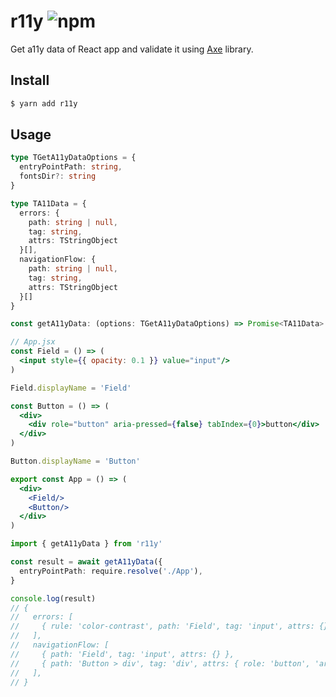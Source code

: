 # r11y ![npm](https://flat.badgen.net/npm/v/r11y)

Get a11y data of React app and validate it using [Axe](https://github.com/dequelabs/axe-core) library.

## Install

```sh
$ yarn add r11y
```

## Usage

```ts
type TGetA11yDataOptions = {
  entryPointPath: string,
  fontsDir?: string
}

type TA11Data = {
  errors: {
    path: string | null,
    tag: string,
    attrs: TStringObject
  }[],
  navigationFlow: {
    path: string | null,
    tag: string,
    attrs: TStringObject
  }[]
}

const getA11yData: (options: TGetA11yDataOptions) => Promise<TA11Data>
```

```jsx
// App.jsx
const Field = () => (
  <input style={{ opacity: 0.1 }} value="input"/>
)

Field.displayName = 'Field'

const Button = () => (
  <div>
    <div role="button" aria-pressed={false} tabIndex={0}>button</div>
  </div>
)

Button.displayName = 'Button'

export const App = () => (
  <div>
    <Field/>
    <Button/>
  </div>
)
```

```ts
import { getA11yData } from 'r11y'

const result = await getA11yData({
  entryPointPath: require.resolve('./App'),
}

console.log(result)
// {
//   errors: [
//     { rule: 'color-contrast', path: 'Field', tag: 'input', attrs: {} },
//   ],
//   navigationFlow: [
//     { path: 'Field', tag: 'input', attrs: {} },
//     { path: 'Button > div', tag: 'div', attrs: { role: 'button', 'aria-pressed': 'false' } },
//   ],
// }
```
